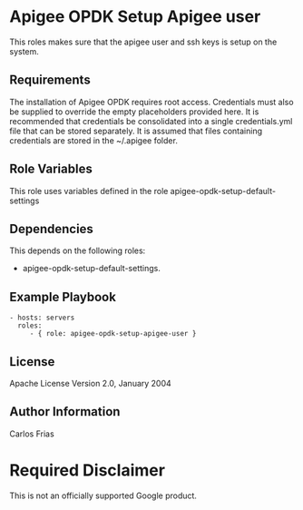 Apigee OPDK Setup Apigee user
=========

This roles makes sure that the apigee user and ssh keys is setup on the system. 

Requirements
------------

The installation of Apigee OPDK requires root access. Credentials must also be supplied to override the empty placeholders
provided here. It is recommended that credentials be consolidated into a single credentials.yml file that can be stored 
separately. It is assumed that files containing credentials are stored in the ~/.apigee folder. 


Role Variables
--------------

This role uses variables defined in the role apigee-opdk-setup-default-settings

Dependencies
------------

This depends on the following roles:

* apigee-opdk-setup-default-settings.

Example Playbook
----------------

    - hosts: servers
      roles:
         - { role: apigee-opdk-setup-apigee-user }

License
-------

Apache License Version 2.0, January 2004

Author Information
------------------

Carlos Frias
<!-- BEGIN Google Required Disclaimer -->

# Required Disclaimer

This is not an officially supported Google product.
<!-- END Google Required Disclaimer -->
